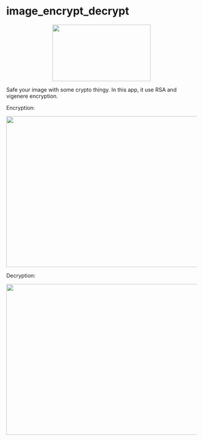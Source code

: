 # image_encrypt_decrypt
<p align="center">
  <img width="260" height="150" src="https://user-images.githubusercontent.com/25025173/70690932-64f62780-1cea-11ea-8fc7-0926fb6398b3.PNG">
</p>
Safe your image with some crypto thingy. In this app, it use RSA and vigenere encryption.

Encryption:
<p align="center">
  <img width="650" height="400" src="https://user-images.githubusercontent.com/25025173/70690915-57d93880-1cea-11ea-9fd2-b802db49db97.gif">
</p>
Decryption:
<p align="center">
  <img width="650" height="400" src="https://user-images.githubusercontent.com/25025173/70690896-50b22a80-1cea-11ea-9848-5b600e7c2c39.gif">
</p>
